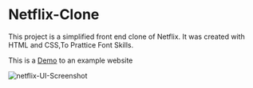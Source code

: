 # Netflix-Clone
This project is a simplified front end clone of Netflix. It was created with HTML and CSS,To Prattice Font Skills.

This is a [Demo](https://webapp-netflix-clone.netlify.app/) to an example website


![netflix-UI-Screenshot](https://github.com/Rutiktorambe/Netflix-Clone/assets/114429614/01b220bd-6f73-422c-a16e-c8940024a5fc)

